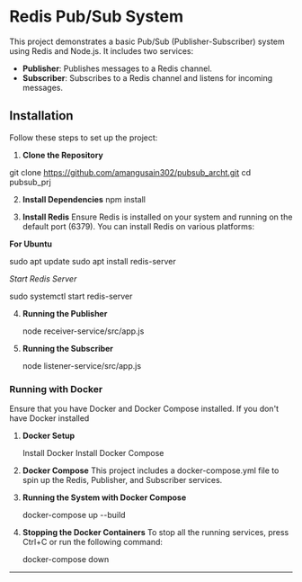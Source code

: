 # Redis Pub/Sub System

This project demonstrates a basic Pub/Sub (Publisher-Subscriber) system using Redis and Node.js. It includes two services:

- **Publisher**: Publishes messages to a Redis channel.
- **Subscriber**: Subscribes to a Redis channel and listens for incoming messages.

## Installation

Follow these steps to set up the project:

 1. **Clone the Repository**

git clone https://github.com/amangusain302/pubsub_archt.git
cd pubsub_prj

 2. **Install Dependencies**
npm install

 3. **Install Redis**
 Ensure Redis is installed on your system and running on the default port (6379). You can install Redis on various platforms:

 **For Ubuntu**

 sudo apt update
 sudo apt install redis-server

 *Start Redis Server*

 sudo systemctl start redis-server


 4. **Running the Publisher**
    
    node receiver-service/src/app.js

 5. **Running the Subscriber**  
    
    node listener-service/src/app.js


### **Running with Docker**

Ensure that you have Docker and Docker Compose installed. If you don't have Docker installed

1. **Docker Setup**
    
    Install Docker
    Install Docker Compose

2. **Docker Compose**
    This project includes a docker-compose.yml file to spin up the Redis, Publisher, and Subscriber services.

3. **Running the System with Docker Compose**

    docker-compose up --build

4. **Stopping the Docker Containers**
    To stop all the running services, press Ctrl+C or run the following command:

    docker-compose down
---
